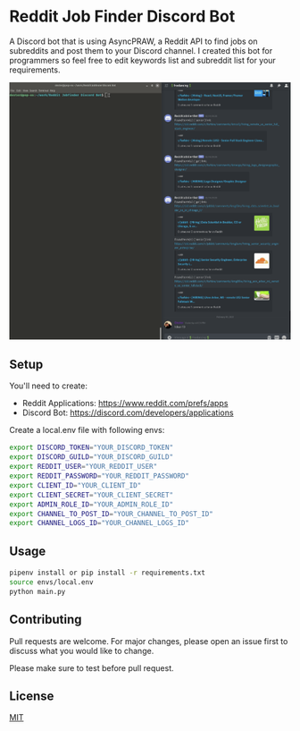 # Reddit Job Finder Discord Bot

A Discord bot that is using AsyncPRAW, a Reddit API to find jobs on subreddits and post them to your Discord channel.
I created this bot for programmers so feel free to edit keywords list and subreddit list for your requirements.

![demo](img/demo.gif)
## Setup
You'll need to create:
 - Reddit Applications: https://www.reddit.com/prefs/apps
 - Discord Bot: https://discord.com/developers/applications
 
Create a local.env file with following envs:
```bash
export DISCORD_TOKEN="YOUR_DISCORD_TOKEN"
export DISCORD_GUILD="YOUR_DISCORD_GUILD"
export REDDIT_USER="YOUR_REDDIT_USER"
export REDDIT_PASSWORD="YOUR_REDDIT_PASSWORD"
export CLIENT_ID="YOUR_CLIENT_ID"
export CLIENT_SECRET="YOUR_CLIENT_SECRET"
export ADMIN_ROLE_ID="YOUR_ADMIN_ROLE_ID"
export CHANNEL_TO_POST_ID="YOUR_CHANNEL_TO_POST_ID"
export CHANNEL_LOGS_ID="YOUR_CHANNEL_LOGS_ID"
```

## Usage

```bash
pipenv install or pip install -r requirements.txt
source envs/local.env
python main.py
```

## Contributing
Pull requests are welcome. For major changes, please open an issue first to discuss what you would like to change.

Please make sure to test before pull request.

## License
[MIT](https://choosealicense.com/licenses/mit/)
